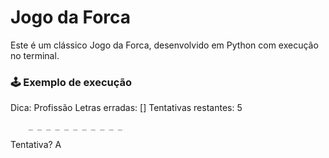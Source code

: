 # Jogo da Forca

Este é um clássico Jogo da Forca, desenvolvido em Python com execução no terminal.


### 🕹️ Exemplo de execução

Dica: Profissão     Letras erradas: []     Tentativas restantes: 5

        _ _ _ _ _ _ _ _ _ _ _ 

Tentativa? A
